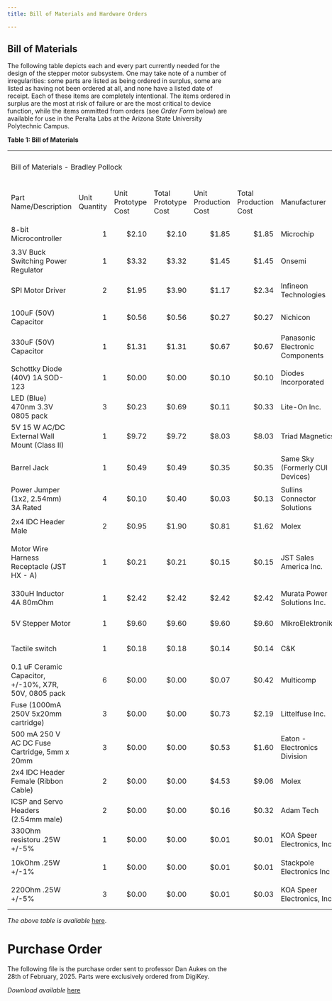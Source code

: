 ```yaml
---
title: Bill of Materials and Hardware Orders

---
```


## Bill of Materials

The following table depicts each and every part currently needed for the design of the stepper motor subsystem. One may take note of a number of irregularities: some parts are listed as being ordered in surplus, some are listed as having not been ordered at all, and none have a listed date of receipt. Each of these items are completely intentional. The items ordered in surplus are the most at risk of failure or are the most critical to device function, while the items ommitted from orders (see *Order Form* below) are available for use in the Peralta Labs at the Arizona State University Polytechnic Campus.


**Table 1: Bill of Materials** 
<!--table
	{mso-displayed-decimal-separator:"\.";
	mso-displayed-thousand-separator:"\,";}
.xl15826
	{padding-top:1px;
	padding-right:1px;
	padding-left:1px;
	mso-ignore:padding;
	color:black;
	font-size:10.0pt;
	font-weight:400;
	font-style:normal;
	text-decoration:none;
	font-family:Arial;
	mso-generic-font-family:auto;
	mso-font-charset:0;
	mso-number-format:General;
	text-align:general;
	vertical-align:bottom;
	mso-background-source:auto;
	mso-pattern:auto;
	white-space:nowrap;}
.xl67826
	{padding-top:1px;
	padding-right:1px;
	padding-left:1px;
	mso-ignore:padding;
	color:windowtext;
	font-size:14.0pt;
	font-weight:700;
	font-style:normal;
	text-decoration:none;
	font-family:Arial, sans-serif;
	mso-font-charset:0;
	mso-number-format:General;
	text-align:center;
	vertical-align:middle;
	border-top:none;
	border-right:none;
	border-bottom:.5pt solid black;
	border-left:none;
	background:#CFE2F3;
	mso-pattern:#CFE2F3 none;
	white-space:normal;}
.xl68826
	{padding-top:1px;
	padding-right:1px;
	padding-left:1px;
	mso-ignore:padding;
	color:windowtext;
	font-size:36.0pt;
	font-weight:700;
	font-style:normal;
	text-decoration:none;
	font-family:Arial, sans-serif;
	mso-font-charset:0;
	mso-number-format:General;
	text-align:center;
	vertical-align:bottom;
	mso-background-source:auto;
	mso-pattern:auto;
	white-space:normal;}
.xl69826
	{padding-top:1px;
	padding-right:1px;
	padding-left:1px;
	mso-ignore:padding;
	color:black;
	font-size:10.0pt;
	font-weight:400;
	font-style:normal;
	text-decoration:none;
	font-family:Arial;
	mso-generic-font-family:auto;
	mso-font-charset:0;
	mso-number-format:General;
	text-align:general;
	vertical-align:bottom;
	mso-background-source:auto;
	mso-pattern:auto;
	white-space:normal;}
.xl70826
	{padding-top:1px;
	padding-right:1px;
	padding-left:1px;
	mso-ignore:padding;
	color:windowtext;
	font-size:14.0pt;
	font-weight:400;
	font-style:normal;
	text-decoration:none;
	font-family:Arial, sans-serif;
	mso-font-charset:0;
	mso-number-format:General;
	text-align:general;
	vertical-align:bottom;
	mso-background-source:auto;
	mso-pattern:auto;
	white-space:normal;}
.xl71826
	{padding-top:1px;
	padding-right:1px;
	padding-left:1px;
	mso-ignore:padding;
	color:windowtext;
	font-size:14.0pt;
	font-weight:400;
	font-style:normal;
	text-decoration:none;
	font-family:Arial, sans-serif;
	mso-font-charset:0;
	mso-number-format:"\#\,\#\#0";
	text-align:general;
	vertical-align:bottom;
	mso-background-source:auto;
	mso-pattern:auto;
	white-space:normal;}
.xl72826
	{padding-top:1px;
	padding-right:1px;
	padding-left:1px;
	mso-ignore:padding;
	color:windowtext;
	font-size:14.0pt;
	font-weight:400;
	font-style:normal;
	text-decoration:none;
	font-family:Arial, sans-serif;
	mso-font-charset:0;
	mso-number-format:"\0022$\0022\#\,\#\#0\.00";
	text-align:general;
	vertical-align:bottom;
	mso-background-source:auto;
	mso-pattern:auto;
	white-space:normal;}
.xl73826
	{padding-top:1px;
	padding-right:1px;
	padding-left:1px;
	mso-ignore:padding;
	color:#467886;
	font-size:14.0pt;
	font-weight:400;
	font-style:normal;
	text-decoration:underline;
	text-underline-style:single;
	font-family:Arial, sans-serif;
	mso-font-charset:0;
	mso-number-format:General;
	text-align:general;
	vertical-align:bottom;
	mso-background-source:auto;
	mso-pattern:auto;
	white-space:normal;}
.xl74826
	{padding-top:1px;
	padding-right:1px;
	padding-left:1px;
	mso-ignore:padding;
	color:windowtext;
	font-size:14.0pt;
	font-weight:400;
	font-style:normal;
	text-decoration:none;
	font-family:Arial, sans-serif;
	mso-font-charset:0;
	mso-number-format:"Short Date";
	text-align:general;
	vertical-align:bottom;
	mso-background-source:auto;
	mso-pattern:auto;
	white-space:normal;}
.xl75826
	{padding-top:1px;
	padding-right:1px;
	padding-left:1px;
	mso-ignore:padding;
	color:black;
	font-size:14.0pt;
	font-weight:400;
	font-style:normal;
	text-decoration:none;
	font-family:Arial, sans-serif;
	mso-font-charset:0;
	mso-number-format:General;
	text-align:general;
	vertical-align:bottom;
	mso-background-source:auto;
	mso-pattern:auto;
	white-space:normal;}
.xl76826
	{padding-top:1px;
	padding-right:1px;
	padding-left:1px;
	mso-ignore:padding;
	color:windowtext;
	font-size:14.0pt;
	font-weight:400;
	font-style:normal;
	text-decoration:none;
	font-family:Arial, sans-serif;
	mso-font-charset:0;
	mso-number-format:General;
	text-align:general;
	vertical-align:middle;
	mso-background-source:auto;
	mso-pattern:auto;
	white-space:normal;}
.xl77826
	{padding-top:1px;
	padding-right:1px;
	padding-left:1px;
	mso-ignore:padding;
	color:black;
	font-size:14.0pt;
	font-weight:400;
	font-style:normal;
	text-decoration:none;
	font-family:"Aptos Narrow", sans-serif;
	mso-font-charset:0;
	mso-number-format:General;
	text-align:general;
	vertical-align:middle;
	mso-background-source:auto;
	mso-pattern:auto;
	white-space:normal;}
-->
</style>
</head>

<body>
<!--[if !excel]>&nbsp;&nbsp;<![endif]-->
<!--The following information was generated by Microsoft Excel's Publish as Web
Page wizard.-->
<!--If the same item is republished from Excel, all information between the DIV
tags will be replaced.-->
<!----------------------------->
<!--START OF OUTPUT FROM EXCEL PUBLISH AS WEB PAGE WIZARD -->
<!----------------------------->

<div id="Bill of Materials_BPollock_sorted.xlsb_826" align=center
x:publishsource="Excel">

<table border=0 cellpadding=0 cellspacing=0 width=2150 style='border-collapse:
 collapse;table-layout:fixed;width:1612pt'>
 <col width=341 style='mso-width-source:userset;mso-width-alt:12117;width:256pt'>
 <col width=93 style='mso-width-source:userset;mso-width-alt:3299;width:70pt'>
 <col width=107 style='mso-width-source:userset;mso-width-alt:3811;width:80pt'>
 <col width=104 style='mso-width-source:userset;mso-width-alt:3697;width:78pt'>
 <col width=116 style='mso-width-source:userset;mso-width-alt:4124;width:87pt'>
 <col width=107 style='mso-width-source:userset;mso-width-alt:3811;width:80pt'>
 <col width=151 style='mso-width-source:userset;mso-width-alt:5376;width:113pt'>
 <col width=128 style='mso-width-source:userset;mso-width-alt:4551;width:96pt'>
 <col width=116 span=2 style='mso-width-source:userset;mso-width-alt:4124;
 width:87pt'>
 <col width=86 style='mso-width-source:userset;mso-width-alt:3043;width:64pt'>
 <col width=89 style='mso-width-source:userset;mso-width-alt:3157;width:67pt'>
 <col width=83 style='mso-width-source:userset;mso-width-alt:2958;width:62pt'>
 <col width=94 style='mso-width-source:userset;mso-width-alt:3356;width:71pt'>
 <col width=98 style='mso-width-source:userset;mso-width-alt:3470;width:73pt'>
 <col width=81 style='mso-width-source:userset;mso-width-alt:2872;width:61pt'>
 <col width=240 style='mso-width-source:userset;mso-width-alt:8533;width:180pt'>
 <tr height=74 style='mso-height-source:userset;height:55.2pt'>
  <td colspan=17 height=74 class=xl68826 width=2150 style='height:55.2pt;
  width:1612pt'>Bill of Materials - Bradley Pollock</td>
 </tr>
 <tr height=86 style='mso-height-source:userset;height:64.2pt'>
  <td height=86 class=xl67826 width=341 style='height:64.2pt;width:256pt'>Part
  Name/Description</td>
  <td class=xl67826 width=93 style='width:70pt'>Unit Quantity</td>
  <td class=xl67826 width=107 style='width:80pt'>Unit Prototype Cost</td>
  <td class=xl67826 width=104 style='width:78pt'>Total Prototype Cost</td>
  <td class=xl67826 width=116 style='width:87pt'>Unit Production Cost</td>
  <td class=xl67826 width=107 style='width:80pt'>Total Production Cost</td>
  <td class=xl67826 width=151 style='width:113pt'>Manufacturer</td>
  <td class=xl67826 width=128 style='width:96pt'>Manufacturer Part #</td>
  <td class=xl67826 width=116 style='width:87pt'>Vendor Link</td>
  <td class=xl67826 width=116 style='width:87pt'>Datasheet Link</td>
  <td class=xl67826 width=86 style='width:64pt'>Supplier</td>
  <td class=xl67826 width=89 style='width:67pt'>Supplier Part #</td>
  <td class=xl67826 width=83 style='width:62pt'># Ordered</td>
  <td class=xl67826 width=94 style='width:71pt'>Date Ordered</td>
  <td class=xl67826 width=98 style='width:73pt'># Received</td>
  <td class=xl67826 width=81 style='width:61pt'>Surplus</td>
  <td class=xl67826 width=240 style='width:180pt'>Schematic Reference
  Designators</td>
 </tr>
 <tr class=xl69826 height=57 style='mso-height-source:userset;height:42.6pt'>
  <td height=57 class=xl76826 width=341 style='height:42.6pt;width:256pt'>8-bit
  Microcontroller</td>
  <td class=xl71826 align=right width=93 style='width:70pt'>1</td>
  <td class=xl72826 align=right width=107 style='width:80pt'>$2.10</td>
  <td class=xl72826 align=right width=104 style='width:78pt'>$2.10</td>
  <td class=xl72826 align=right width=116 style='width:87pt'>$1.85</td>
  <td class=xl72826 align=right width=107 style='width:80pt'>$1.85</td>
  <td class=xl70826 width=151 style='width:113pt'>Microchip</td>
  <td class=xl70826 width=128 style='width:96pt'>PIC18F27Q84-I/SO</td>
  <td class=xl73826 width=116 style='width:87pt'><a
  href="https://www.digikey.com/en/products/detail/microchip-technology/PIC18F27Q84-I-SO/12807406?s=N4IgTCBcDaIAoEkDCBGAHAMTAdgIpoBYBaBAegGUB5EAXQF8g"><span
  style='font-size:14.0pt;font-family:Arial, sans-serif;mso-font-charset:0'>https://www.digikey.com/en/products/detail/microchip-technology/PIC18F27Q84-I-SO/12807406?s=N4IgTCBcDaIAoEkDCBGAHAMTAdgIpoBYBaBAegGUB5EAXQF8g</span></a></td>
  <td class=xl73826 width=116 style='width:87pt'><a
  href="https://www.microchip.com/en-us/product/pic18f27q84"><span
  style='font-size:14.0pt;font-family:Arial, sans-serif;mso-font-charset:0'>https://www.microchip.com/en-us/product/pic18f27q84</span></a></td>
  <td class=xl70826 width=86 style='width:64pt'>DigiKey</td>
  <td class=xl70826 width=89 style='width:67pt'>150-PIC18F27Q84-I/SO-ND</td>
  <td class=xl70826 align=right width=83 style='width:62pt'>3</td>
  <td class=xl74826 align=right width=94 style='width:71pt'>2/28/2025</td>
  <td class=xl70826 width=98 style='width:73pt'></td>
  <td class=xl71826 align=right width=81 style='width:61pt'>-1</td>
  <td class=xl70826 width=240 style='width:180pt'>U1</td>
 </tr>
 <tr class=xl69826 height=57 style='mso-height-source:userset;height:42.6pt'>
  <td height=57 class=xl76826 width=341 style='height:42.6pt;width:256pt'>3.3V
  Buck Switching Power Regulator</td>
  <td class=xl71826 align=right width=93 style='width:70pt'>1</td>
  <td class=xl72826 align=right width=107 style='width:80pt'>$3.32</td>
  <td class=xl72826 align=right width=104 style='width:78pt'>$3.32</td>
  <td class=xl72826 align=right width=116 style='width:87pt'>$1.45</td>
  <td class=xl72826 align=right width=107 style='width:80pt'>$1.45</td>
  <td class=xl70826 width=151 style='width:113pt'>Onsemi</td>
  <td class=xl70826 width=128 style='width:96pt'>LM2575D2T-3.3R4G</td>
  <td class=xl73826 width=116 style='width:87pt'><a
  href="https://www.digikey.com/en/products/detail/onsemi/LM2575D2T-3-3R4G/1476688"><span
  style='font-size:14.0pt;font-family:Arial, sans-serif;mso-font-charset:0'>https://www.digikey.com/en/products/detail/onsemi/LM2575D2T-3-3R4G/1476688</span></a></td>
  <td class=xl73826 width=116 style='width:87pt'><a
  href="https://www.onsemi.com/pdf/datasheet/lm2575-d.pdf"><span
  style='font-size:14.0pt;font-family:Arial, sans-serif;mso-font-charset:0'>https://www.onsemi.com/pdf/datasheet/lm2575-d.pdf</span></a></td>
  <td class=xl70826 width=86 style='width:64pt'>DigiKey</td>
  <td class=xl70826 width=89 style='width:67pt'>LM2575D2T-3.3R4GOSCT-ND</td>
  <td class=xl70826 align=right width=83 style='width:62pt'>4</td>
  <td class=xl74826 align=right width=94 style='width:71pt'>2/28/2025</td>
  <td class=xl70826 width=98 style='width:73pt'></td>
  <td class=xl71826 align=right width=81 style='width:61pt'>-1</td>
  <td class=xl70826 width=240 style='width:180pt'>U2</td>
 </tr>
 <tr class=xl69826 height=57 style='mso-height-source:userset;height:42.6pt'>
  <td height=57 class=xl76826 width=341 style='height:42.6pt;width:256pt'>SPI
  Motor Driver</td>
  <td class=xl71826 align=right width=93 style='width:70pt'>2</td>
  <td class=xl72826 align=right width=107 style='width:80pt'>$1.95</td>
  <td class=xl72826 align=right width=104 style='width:78pt'>$3.90</td>
  <td class=xl72826 align=right width=116 style='width:87pt'>$1.17</td>
  <td class=xl72826 align=right width=107 style='width:80pt'>$2.34</td>
  <td class=xl70826 width=151 style='width:113pt'>Infineon Technologies</td>
  <td class=xl70826 width=128 style='width:96pt'>BTM9011EPXUMA1</td>
  <td class=xl73826 width=116 style='width:87pt'><a
  href="https://www.digikey.com/en/products/detail/infineon-technologies/BTM9011EPXUMA1/25702022?s=N4IgTCBcDaIEIBUCyBOADARgwUQAogF0BfIA"><span
  style='font-size:14.0pt;font-family:Arial, sans-serif;mso-font-charset:0'>https://www.digikey.com/en/products/detail/infineon-technologies/BTM9011EPXUMA1/25702022?s=N4IgTCBcDaIEIBUCyBOADARgwUQAogF0BfIA</span></a></td>
  <td class=xl73826 width=116 style='width:87pt'><a
  href="https://www.infineon.com/dgdl/Infineon-Infineon-BTM901xEP-DS-v01_00-EN-DataSheet-v01_00-EN.pdf?fileId=8ac78c8c90530b3a01912d365ee4326f"><span
  style='font-size:14.0pt;font-family:Arial, sans-serif;mso-font-charset:0'>https://www.infineon.com/dgdl/Infineon-Infineon-BTM901xEP-DS-v01_00-EN-DataSheet-v01_00-EN.pdf?fileId=8ac78c8c90530b3a01912d365ee4326f</span></a></td>
  <td class=xl70826 width=86 style='width:64pt'>DigiKey</td>
  <td class=xl70826 width=89 style='width:67pt'>448-BTM9011EPXUMA1CT-ND</td>
  <td class=xl70826 align=right width=83 style='width:62pt'>4</td>
  <td class=xl74826 align=right width=94 style='width:71pt'>2/28/2025</td>
  <td class=xl70826 width=98 style='width:73pt'></td>
  <td class=xl71826 align=right width=81 style='width:61pt'>-2</td>
  <td class=xl70826 width=240 style='width:180pt'>U3, U4</td>
 </tr>
 <tr class=xl69826 height=57 style='mso-height-source:userset;height:42.6pt'>
  <td height=57 class=xl76826 width=341 style='height:42.6pt;width:256pt'>100uF
  (50V) Capacitor</td>
  <td class=xl71826 align=right width=93 style='width:70pt'>1</td>
  <td class=xl72826 align=right width=107 style='width:80pt'>$0.56</td>
  <td class=xl72826 align=right width=104 style='width:78pt'>$0.56</td>
  <td class=xl72826 align=right width=116 style='width:87pt'>$0.27</td>
  <td class=xl72826 align=right width=107 style='width:80pt'>$0.27</td>
  <td class=xl70826 width=151 style='width:113pt'>Nichicon</td>
  <td class=xl70826 width=128 style='width:96pt'>UUD1H101MNL1GS</td>
  <td class=xl73826 width=116 style='width:87pt'><a
  href="https://www.digikey.com/en/products/detail/nichicon/UUD1H101MNL1GS/590047"><span
  style='font-size:14.0pt;font-family:Arial, sans-serif;mso-font-charset:0'>https://www.digikey.com/en/products/detail/nichicon/UUD1H101MNL1GS/590047</span></a></td>
  <td class=xl73826 width=116 style='width:87pt'><a
  href="https://www.nichicon.co.jp/english/series_items/catalog_pdf/e-uud.pdf"><span
  style='font-size:14.0pt;font-family:Arial, sans-serif;mso-font-charset:0'>https://www.nichicon.co.jp/english/series_items/catalog_pdf/e-uud.pdf</span></a></td>
  <td class=xl70826 width=86 style='width:64pt'>DigiKey</td>
  <td class=xl70826 width=89 style='width:67pt'>493-2306-1-ND</td>
  <td class=xl70826 align=right width=83 style='width:62pt'>2</td>
  <td class=xl74826 align=right width=94 style='width:71pt'>2/28/2025</td>
  <td class=xl75826 width=98 style='width:73pt'></td>
  <td class=xl71826 align=right width=81 style='width:61pt'>-1</td>
  <td class=xl70826 width=240 style='width:180pt'>C1</td>
 </tr>
 <tr class=xl69826 height=74 style='mso-height-source:userset;height:55.8pt'>
  <td height=74 class=xl76826 width=341 style='height:55.8pt;width:256pt'>330uF
  (50V) Capacitor</td>
  <td class=xl71826 align=right width=93 style='width:70pt'>1</td>
  <td class=xl72826 align=right width=107 style='width:80pt'>$1.31</td>
  <td class=xl72826 align=right width=104 style='width:78pt'>$1.31</td>
  <td class=xl72826 align=right width=116 style='width:87pt'>$0.67</td>
  <td class=xl72826 align=right width=107 style='width:80pt'>$0.67</td>
  <td class=xl70826 width=151 style='width:113pt'>Panasonic Electronic
  Components</td>
  <td class=xl70826 width=128 style='width:96pt'>EEE-FT1H331AP</td>
  <td class=xl73826 width=116 style='width:87pt'>https://www.digikey.com/en/products/detail/panasonic-electronic-components/EEE-FT1H331AP/2652057</td>
  <td class=xl73826 width=116 style='width:87pt'>https://industrial.panasonic.com/cdbs/www-data/pdf/RDE0000/ABA0000C1240.pdf</td>
  <td class=xl70826 width=86 style='width:64pt'>DigiKey</td>
  <td class=xl70826 width=89 style='width:67pt'>PCE5026CT-ND</td>
  <td class=xl70826 align=right width=83 style='width:62pt'>2</td>
  <td class=xl74826 align=right width=94 style='width:71pt'>2/28/2025</td>
  <td class=xl75826 width=98 style='width:73pt'></td>
  <td class=xl71826 align=right width=81 style='width:61pt'>-1</td>
  <td class=xl70826 width=240 style='width:180pt'>C2</td>
 </tr>
 <tr class=xl69826 height=57 style='mso-height-source:userset;height:42.6pt'>
  <td height=57 class=xl76826 width=341 style='height:42.6pt;width:256pt'>Schottky
  Diode (40V) 1A SOD-123</td>
  <td class=xl71826 align=right width=93 style='width:70pt'>1</td>
  <td class=xl72826 align=right width=107 style='width:80pt'>$0.00</td>
  <td class=xl72826 align=right width=104 style='width:78pt'>$0.00</td>
  <td class=xl72826 align=right width=116 style='width:87pt'>$0.10</td>
  <td class=xl72826 align=right width=107 style='width:80pt'>$0.10</td>
  <td class=xl70826 width=151 style='width:113pt'>Diodes Incorporated</td>
  <td class=xl70826 width=128 style='width:96pt'>1N5819HW-7-F</td>
  <td class=xl73826 width=116 style='width:87pt'><a
  href="https://www.digikey.com/en/products/detail/diodes-incorporated/1N5819HW-7-F/814970"><span
  style='font-size:14.0pt;font-family:Arial, sans-serif;mso-font-charset:0'>https://www.digikey.com/en/products/detail/diodes-incorporated/1N5819HW-7-F/814970</span></a></td>
  <td class=xl70826 width=116 style='width:87pt'>https://www.diodes.com/assets/Datasheets/1N5819HW.pdf</td>
  <td class=xl70826 width=86 style='width:64pt'>DigiKey</td>
  <td class=xl70826 width=89 style='width:67pt'>1N5819HW-FDICT-ND</td>
  <td class=xl70826 align=right width=83 style='width:62pt'>3</td>
  <td class=xl74826 align=right width=94 style='width:71pt'>2/28/2025</td>
  <td class=xl70826 width=98 style='width:73pt'></td>
  <td class=xl71826 align=right width=81 style='width:61pt'>-1</td>
  <td class=xl70826 width=240 style='width:180pt'>D1</td>
 </tr>
 <tr class=xl69826 height=57 style='mso-height-source:userset;height:42.6pt'>
  <td height=57 class=xl77826 width=341 style='height:42.6pt;width:256pt'>LED
  (Blue) 470nm 3.3V 0805 pack</td>
  <td class=xl71826 align=right width=93 style='width:70pt'>3</td>
  <td class=xl72826 align=right width=107 style='width:80pt'>$0.23</td>
  <td class=xl72826 align=right width=104 style='width:78pt'>$0.69</td>
  <td class=xl72826 align=right width=116 style='width:87pt'>$0.11</td>
  <td class=xl72826 align=right width=107 style='width:80pt'>$0.33</td>
  <td class=xl70826 width=151 style='width:113pt'>Lite-On Inc.</td>
  <td class=xl75826 width=128 style='width:96pt'>LTST-C171TBKT</td>
  <td class=xl75826 width=116 style='width:87pt'>https://www.digikey.com/en/products/detail/liteon/LTST-C171TBKT/388528</td>
  <td class=xl75826 width=116 style='width:87pt'>https://optoelectronics.liteon.com/upload/download/DS22-2000-233/LTST-C171TBKT(0630).pdf</td>
  <td class=xl70826 width=86 style='width:64pt'>DigiKey</td>
  <td class=xl75826 width=89 style='width:67pt'>160-1645-1-ND</td>
  <td class=xl70826 align=right width=83 style='width:62pt'>5</td>
  <td class=xl74826 align=right width=94 style='width:71pt'>2/28/2025</td>
  <td class=xl75826 width=98 style='width:73pt'></td>
  <td class=xl71826 align=right width=81 style='width:61pt'>-3</td>
  <td class=xl70826 width=240 style='width:180pt'>D2, D3, D4</td>
 </tr>
 <tr class=xl69826 height=57 style='mso-height-source:userset;height:42.6pt'>
  <td height=57 class=xl77826 width=341 style='height:42.6pt;width:256pt'>5V 15
  W AC/DC External Wall Mount (Class II)<span style='mso-spacerun:yes'></span></td>
  <td class=xl71826 align=right width=93 style='width:70pt'>1</td>
  <td class=xl72826 align=right width=107 style='width:80pt'>$9.72</td>
  <td class=xl72826 align=right width=104 style='width:78pt'>$9.72</td>
  <td class=xl72826 align=right width=116 style='width:87pt'>$8.03</td>
  <td class=xl72826 align=right width=107 style='width:80pt'>$8.03</td>
  <td class=xl70826 width=151 style='width:113pt'>Triad Magnetics</td>
  <td class=xl70826 width=128 style='width:96pt'>WSU050-3000-13</td>
  <td class=xl73826 width=116 style='width:87pt'><a
  href="https://www.digikey.com/en/products/detail/triad-magnetics/WSU050-3000-13/6600190"><span
  style='font-size:14.0pt;font-family:Arial, sans-serif;mso-font-charset:0'>https://www.digikey.com/en/products/detail/triad-magnetics/WSU050-3000-13/6600190</span></a></td>
  <td class=xl73826 width=116 style='width:87pt'>http://catalog.triadmagnetics.com/Asset/WSU050-3000-13.pdf</td>
  <td class=xl70826 width=86 style='width:64pt'>DigiKey</td>
  <td class=xl75826 width=89 style='width:67pt'>237-2256-ND</td>
  <td class=xl70826 align=right width=83 style='width:62pt'>1</td>
  <td class=xl74826 align=right width=94 style='width:71pt'>2/28/2025</td>
  <td class=xl75826 width=98 style='width:73pt'></td>
  <td class=xl71826 align=right width=81 style='width:61pt'>-1</td>
  <td class=xl70826 width=240 style='width:180pt'>*Off-board*</td>
 </tr>
 <tr class=xl69826 height=75 style='mso-height-source:userset;height:56.4pt'>
  <td height=75 class=xl77826 width=341 style='height:56.4pt;width:256pt'>Barrel
  Jack</td>
  <td class=xl71826 align=right width=93 style='width:70pt'>1</td>
  <td class=xl72826 align=right width=107 style='width:80pt'>$0.49</td>
  <td class=xl72826 align=right width=104 style='width:78pt'>$0.49</td>
  <td class=xl72826 align=right width=116 style='width:87pt'>$0.35</td>
  <td class=xl72826 align=right width=107 style='width:80pt'>$0.35</td>
  <td class=xl70826 width=151 style='width:113pt'>Same Sky (Formerly CUI
  Devices)</td>
  <td class=xl75826 width=128 style='width:96pt'>PJ-002B</td>
  <td class=xl75826 width=116 style='width:87pt'>https://www.digikey.com/en/products/detail/same-sky-formerly-cui-devices/PJ-002B/96965</td>
  <td class=xl75826 width=116 style='width:87pt'>https://www.sameskydevices.com/product/resource/pj-002b.pdf</td>
  <td class=xl70826 width=86 style='width:64pt'>DigiKey</td>
  <td class=xl75826 width=89 style='width:67pt'>CP-002B-ND</td>
  <td class=xl70826 align=right width=83 style='width:62pt'>1</td>
  <td class=xl74826 align=right width=94 style='width:71pt'>2/28/2025</td>
  <td class=xl75826 width=98 style='width:73pt'></td>
  <td class=xl71826 align=right width=81 style='width:61pt'>-1</td>
  <td class=xl70826 width=240 style='width:180pt'>J1</td>
 </tr>
 <tr class=xl69826 height=57 style='mso-height-source:userset;height:42.6pt'>
  <td height=57 class=xl77826 width=341 style='height:42.6pt;width:256pt'>Power
  Jumper (1x2, 2.54mm) 3A Rated</td>
  <td class=xl71826 align=right width=93 style='width:70pt'>4</td>
  <td class=xl72826 align=right width=107 style='width:80pt'>$0.10</td>
  <td class=xl72826 align=right width=104 style='width:78pt'>$0.40</td>
  <td class=xl72826 align=right width=116 style='width:87pt'>$0.03</td>
  <td class=xl72826 align=right width=107 style='width:80pt'>$0.13</td>
  <td class=xl75826 width=151 style='width:113pt'>Sullins Connector Solutions</td>
  <td class=xl75826 width=128 style='width:96pt'>QPC02SXGN-RC</td>
  <td class=xl75826 width=116 style='width:87pt'>https://www.digikey.com/en/products/detail/sullins-connector-solutions/QPC02SXGN-RC/2618262</td>
  <td class=xl75826 width=116 style='width:87pt'>https://s3.amazonaws.com/catalogspreads-pdf/PAGE128-129%20.100%20JUMPER.pdf</td>
  <td class=xl70826 width=86 style='width:64pt'>DigiKey</td>
  <td class=xl75826 width=89 style='width:67pt'>S9337-ND</td>
  <td class=xl70826 align=right width=83 style='width:62pt'>4</td>
  <td class=xl74826 align=right width=94 style='width:71pt'>2/28/2025</td>
  <td class=xl75826 width=98 style='width:73pt'></td>
  <td class=xl71826 align=right width=81 style='width:61pt'>-4</td>
  <td class=xl70826 width=240 style='width:180pt'>J2, J3, J4, J5</td>
 </tr>
 <tr class=xl69826 height=57 style='mso-height-source:userset;height:42.6pt'>
  <td height=57 class=xl77826 width=341 style='height:42.6pt;width:256pt'>2x4
  IDC Header Male</td>
  <td class=xl71826 align=right width=93 style='width:70pt'>2</td>
  <td class=xl72826 align=right width=107 style='width:80pt'>$0.95</td>
  <td class=xl72826 align=right width=104 style='width:78pt'>$1.90</td>
  <td class=xl72826 align=right width=116 style='width:87pt'>$0.81</td>
  <td class=xl72826 align=right width=107 style='width:80pt'>$1.62</td>
  <td class=xl70826 width=151 style='width:113pt'>Molex</td>
  <td class=xl75826 width=128 style='width:96pt'>0702460801</td>
  <td class=xl73826 width=116 style='width:87pt'><a
  href="https://www.digikey.com/en/products/detail/molex/0702460801/760165"><span
  style='font-size:14.0pt;font-family:Arial, sans-serif;mso-font-charset:0'>https://www.digikey.com/en/products/detail/molex/0702460801/760165</span></a></td>
  <td class=xl73826 width=116 style='width:87pt'><a
  href="https://www.digikey.com/en/products/detail/molex/0702460801/760165"><span
  style='font-size:14.0pt;font-family:Arial, sans-serif;mso-font-charset:0'>https://www.digikey.com/en/products/detail/molex/0702460801/760165</span></a></td>
  <td class=xl70826 width=86 style='width:64pt'>DigiKey</td>
  <td class=xl75826 width=89 style='width:67pt'>900-0702460801-ND</td>
  <td class=xl70826 align=right width=83 style='width:62pt'>4</td>
  <td class=xl74826 align=right width=94 style='width:71pt'>2/28/2025</td>
  <td class=xl75826 width=98 style='width:73pt'></td>
  <td class=xl71826 align=right width=81 style='width:61pt'>-2</td>
  <td class=xl70826 width=240 style='width:180pt'>J6, J7</td>
 </tr>
 <tr class=xl69826 height=57 style='mso-height-source:userset;height:42.6pt'>
  <td height=57 class=xl77826 width=341 style='height:42.6pt;width:256pt'>Motor
  Wire Harness Receptacle (JST HX - A)</td>
  <td class=xl71826 align=right width=93 style='width:70pt'>1</td>
  <td class=xl72826 align=right width=107 style='width:80pt'>$0.21</td>
  <td class=xl72826 align=right width=104 style='width:78pt'>$0.21</td>
  <td class=xl72826 align=right width=116 style='width:87pt'>$0.15</td>
  <td class=xl72826 align=right width=107 style='width:80pt'>$0.15</td>
  <td class=xl70826 width=151 style='width:113pt'>JST Sales America Inc.</td>
  <td class=xl75826 width=128 style='width:96pt'>B5B-XH-A</td>
  <td class=xl75826 width=116 style='width:87pt'>https://www.digikey.com/en/products/detail/jst-sales-america-inc/B5B-XH-A/1530483?gclsrc=aw.ds&amp;&amp;utm_adgroup=&amp;utm_source=google&amp;utm_medium=cpc&amp;utm_campaign=Pmax%20Shopping_Product_Passives%20Overstock&amp;utm_term=&amp;utm_content=&amp;utm_id=go_cmp-21280451924_adg-_ad-__dev-c_ext-_prd-1530483_sig-Cj0KCQiA2oW-BhC2ARIsADSIAWo-JnMVrfOedDNZcyt5CHZSmCO24cEWniK_kUVMWsFEtyZ-NR3pM34aAjsNEALw_wcB&amp;gad_source=1&amp;gclid=Cj0KCQiA2oW-BhC2ARIsADSIAWo-JnMVrfOedDNZcyt5CHZSmCO24cEWniK_kUVMWsFEtyZ-NR3pM34aAjsNEALw_wcB&amp;gclsrc=aw.ds</td>
  <td class=xl75826 width=116 style='width:87pt'>https://www.jst-mfg.com/product/pdf/eng/eXH.pdf</td>
  <td class=xl70826 width=86 style='width:64pt'>DigiKey</td>
  <td class=xl75826 width=89 style='width:67pt'>B5B-XH-A</td>
  <td class=xl70826 align=right width=83 style='width:62pt'>2</td>
  <td class=xl74826 align=right width=94 style='width:71pt'>2/28/2025</td>
  <td class=xl75826 width=98 style='width:73pt'></td>
  <td class=xl71826 align=right width=81 style='width:61pt'>-1</td>
  <td class=xl70826 width=240 style='width:180pt'>J8</td>
 </tr>
 <tr class=xl69826 height=57 style='mso-height-source:userset;height:42.6pt'>
  <td height=57 class=xl77826 width=341 style='height:42.6pt;width:256pt'>330uH
  Inductor 4A 80mOhm</td>
  <td class=xl71826 align=right width=93 style='width:70pt'>1</td>
  <td class=xl72826 align=right width=107 style='width:80pt'>$2.42</td>
  <td class=xl72826 align=right width=104 style='width:78pt'>$2.42</td>
  <td class=xl72826 align=right width=116 style='width:87pt'>$2.42</td>
  <td class=xl72826 align=right width=107 style='width:80pt'>$2.42</td>
  <td class=xl75826 width=151 style='width:113pt'>Murata Power Solutions Inc.</td>
  <td class=xl75826 width=128 style='width:96pt'>60B334C</td>
  <td class=xl75826 width=116 style='width:87pt'>https://www.digikey.com/en/products/detail/murata-power-solutions-inc/60B334C/3178535</td>
  <td class=xl75826 width=116 style='width:87pt'>https://search.murata.co.jp/Ceramy/image/img/P02A/kmp_6000b.pdf</td>
  <td class=xl70826 width=86 style='width:64pt'>DigiKey</td>
  <td class=xl75826 width=89 style='width:67pt'>811-2464-ND</td>
  <td class=xl70826 align=right width=83 style='width:62pt'>1</td>
  <td class=xl74826 align=right width=94 style='width:71pt'>2/28/2025</td>
  <td class=xl75826 width=98 style='width:73pt'></td>
  <td class=xl71826 align=right width=81 style='width:61pt'>-1</td>
  <td class=xl70826 width=240 style='width:180pt'>L1</td>
 </tr>
 <tr class=xl69826 height=57 style='mso-height-source:userset;height:42.6pt'>
  <td height=57 class=xl77826 width=341 style='height:42.6pt;width:256pt'>5V
  Stepper Motor</td>
  <td class=xl71826 align=right width=93 style='width:70pt'>1</td>
  <td class=xl72826 align=right width=107 style='width:80pt'>$9.60</td>
  <td class=xl72826 align=right width=104 style='width:78pt'>$9.60</td>
  <td class=xl72826 align=right width=116 style='width:87pt'>$9.60</td>
  <td class=xl72826 align=right width=107 style='width:80pt'>$9.60</td>
  <td class=xl75826 width=151 style='width:113pt'>MikroElektronika</td>
  <td class=xl75826 width=128 style='width:96pt'>MIKROE-1530</td>
  <td class=xl75826 width=116 style='width:87pt'>https://www.digikey.com/en/products/detail/mikroelektronika/MIKROE-1530/5724295?s=N4IgTCBcDa4BwCECaApAtAFjgAjdgrAGogC6AvkA</td>
  <td class=xl75826 width=116 style='width:87pt'>https://download.mikroe.com/documents/datasheets/step-motor-5v-28byj48-datasheet.pdf</td>
  <td class=xl70826 width=86 style='width:64pt'>DigiKey</td>
  <td class=xl75826 width=89 style='width:67pt'>1471-1491-ND</td>
  <td class=xl70826 align=right width=83 style='width:62pt'>1</td>
  <td class=xl74826 align=right width=94 style='width:71pt'>2/28/2025</td>
  <td class=xl75826 width=98 style='width:73pt'></td>
  <td class=xl71826 align=right width=81 style='width:61pt'>-1</td>
  <td class=xl70826 width=240 style='width:180pt'>MG1</td>
 </tr>
 <tr class=xl69826 height=57 style='mso-height-source:userset;height:42.6pt'>
  <td height=57 class=xl77826 width=341 style='height:42.6pt;width:256pt'>Tactile
  switch</td>
  <td class=xl71826 align=right width=93 style='width:70pt'>1</td>
  <td class=xl72826 align=right width=107 style='width:80pt'>$0.18</td>
  <td class=xl72826 align=right width=104 style='width:78pt'>$0.18</td>
  <td class=xl72826 align=right width=116 style='width:87pt'>$0.14</td>
  <td class=xl72826 align=right width=107 style='width:80pt'>$0.14</td>
  <td class=xl75826 width=151 style='width:113pt'>C&amp;K</td>
  <td class=xl75826 width=128 style='width:96pt'>PTS636SM43SMTR LFS</td>
  <td class=xl75826 width=116 style='width:87pt'>https://www.digikey.com/en/products/detail/c-k/PTS636SM43SMTR-LFS/10071723</td>
  <td class=xl75826 width=116 style='width:87pt'>https://www.ckswitches.com/media/2779/pts636.pdf</td>
  <td class=xl70826 width=86 style='width:64pt'>DigiKey</td>
  <td class=xl75826 width=89 style='width:67pt'>CKN12310-1-ND</td>
  <td class=xl75826 align=right width=83 style='width:62pt'>1</td>
  <td class=xl74826 align=right width=94 style='width:71pt'>2/28/2025</td>
  <td class=xl75826 width=98 style='width:73pt'></td>
  <td class=xl71826 align=right width=81 style='width:61pt'>-1</td>
  <td class=xl75826 width=240 style='width:180pt'>SW-1</td>
 </tr>
 <tr class=xl69826 height=57 style='mso-height-source:userset;height:42.6pt'>
  <td height=57 class=xl76826 width=341 style='height:42.6pt;width:256pt'>0.1
  uF Ceramic Capacitor, +/-10%, X7R, 50V, 0805 pack</td>
  <td class=xl71826 align=right width=93 style='width:70pt'>6</td>
  <td class=xl72826 align=right width=107 style='width:80pt'>$0.00</td>
  <td class=xl72826 align=right width=104 style='width:78pt'>$0.00</td>
  <td class=xl72826 align=right width=116 style='width:87pt'>$0.07</td>
  <td class=xl72826 align=right width=107 style='width:80pt'>$0.42</td>
  <td class=xl70826 width=151 style='width:113pt'>Multicomp</td>
  <td class=xl70826 width=128 style='width:96pt'>0805B104K500BD</td>
  <td class=xl73826 width=116 style='width:87pt'><a
  href="https://www.digikey.com/en/products/detail/nextgen-components/0805B104K500BD/15776052"><span
  style='font-size:14.0pt;font-family:Arial, sans-serif;mso-font-charset:0'>https://www.digikey.com/en/products/detail/nextgen-components/0805B104K500BD/15776052</span></a></td>
  <td class=xl73826 width=116 style='width:87pt'><a
  href="https://mm.digikey.com/Volume0/opasdata/d220001/medias/docus/6490/3372_0805B104K500BD.pdf"><span
  style='font-size:14.0pt;font-family:Arial, sans-serif;mso-font-charset:0'>https://mm.digikey.com/Volume0/opasdata/d220001/medias/docus/6490/3372_0805B104K500BD.pdf</span></a></td>
  <td class=xl70826 width=86 style='width:64pt'>Peralta 109</td>
  <td class=xl70826 width=89 style='width:67pt'>0805B104K500BD</td>
  <td class=xl70826 align=right width=83 style='width:62pt'>12</td>
  <td class=xl74826 align=right width=94 style='width:71pt'>2/28/2025</td>
  <td class=xl75826 width=98 style='width:73pt'></td>
  <td class=xl71826 align=right width=81 style='width:61pt'>-6</td>
  <td class=xl70826 width=240 style='width:180pt'>C3, C4, C5, C6, C7, C8</td>
 </tr>
 <tr class=xl69826 height=57 style='mso-height-source:userset;height:42.6pt'>
  <td height=57 class=xl77826 width=341 style='height:42.6pt;width:256pt'>Fuse
  (1000mA 250V 5x20mm cartridge)</td>
  <td class=xl71826 align=right width=93 style='width:70pt'>3</td>
  <td class=xl72826 align=right width=107 style='width:80pt'>$0.00</td>
  <td class=xl72826 align=right width=104 style='width:78pt'>$0.00</td>
  <td class=xl72826 align=right width=116 style='width:87pt'>$0.73</td>
  <td class=xl72826 align=right width=107 style='width:80pt'>$2.19</td>
  <td class=xl70826 width=151 style='width:113pt'>Littelfuse Inc.</td>
  <td class=xl70826 width=128 style='width:96pt'>0218001.HXP</td>
  <td class=xl73826 width=116 style='width:87pt'><a
  href="https://www.digikey.com/en/products/detail/littelfuse-inc/0218001-HXP/777135"><span
  style='font-size:14.0pt;font-family:Arial, sans-serif;mso-font-charset:0'>https://www.digikey.com/en/products/detail/littelfuse-inc/0218001-HXP/777135</span></a></td>
  <td class=xl75826 width=116 style='width:87pt'>https://www.littelfuse.com/assetdocs/littelfuse_fuse_218_datasheet.pdf?assetguid=a96d72b7-5296-4815-88b4-98b2f6738874</td>
  <td class=xl70826 width=86 style='width:64pt'>Peralta 109</td>
  <td class=xl70826 width=89 style='width:67pt'>F2419-ND</td>
  <td class=xl70826 align=right width=83 style='width:62pt'>3</td>
  <td class=xl74826 align=right width=94 style='width:71pt'>2/28/2025</td>
  <td class=xl75826 width=98 style='width:73pt'></td>
  <td class=xl71826 align=right width=81 style='width:61pt'>-3</td>
  <td class=xl70826 width=240 style='width:180pt'>F1</td>
 </tr>
 <tr class=xl69826 height=84 style='mso-height-source:userset;height:63.0pt'>
  <td height=84 class=xl77826 width=341 style='height:63.0pt;width:256pt'>500
  mA 250 V AC DC Fuse Cartridge, 5mm x 20mm</td>
  <td class=xl71826 align=right width=93 style='width:70pt'>3</td>
  <td class=xl72826 align=right width=107 style='width:80pt'>$0.00</td>
  <td class=xl72826 align=right width=104 style='width:78pt'>$0.00</td>
  <td class=xl72826 align=right width=116 style='width:87pt'>$0.53</td>
  <td class=xl72826 align=right width=107 style='width:80pt'>$1.60</td>
  <td class=xl75826 width=151 style='width:113pt'>Eaton - Electronics Division</td>
  <td class=xl75826 width=128 style='width:96pt'>BK1/GMA-500-R</td>
  <td class=xl73826 width=116 style='width:87pt'><a
  href="https://www.digikey.com/en/products/detail/eaton-electronics-division/BK1-GMA-500-R/1877132"><span
  style='font-size:14.0pt;font-family:Arial, sans-serif;mso-font-charset:0'>https://www.digikey.com/en/products/detail/eaton-electronics-division/BK1-GMA-500-R/1877132</span></a></td>
  <td class=xl73826 width=116 style='width:87pt'><a
  href="https://www.eaton.com/content/dam/eaton/products/electronic-components/resources/data-sheet/eaton-gma-time-delay-glass-tube-fuses-data-sheet.pdf"><span
  style='font-size:14.0pt;font-family:Arial, sans-serif;mso-font-charset:0'>https://www.eaton.com/content/dam/eaton/products/electronic-components/resources/data-sheet/eaton-gma-time-delay-glass-tube-fuses-data-sheet.pdf</span></a></td>
  <td class=xl70826 width=86 style='width:64pt'>Peralta 109</td>
  <td class=xl75826 width=89 style='width:67pt'>283-3263-ND</td>
  <td class=xl70826 align=right width=83 style='width:62pt'>3</td>
  <td class=xl74826 align=right width=94 style='width:71pt'>2/28/2025</td>
  <td class=xl75826 width=98 style='width:73pt'></td>
  <td class=xl71826 align=right width=81 style='width:61pt'>-3</td>
  <td class=xl70826 width=240 style='width:180pt'>F2, F3</td>
 </tr>
 <tr class=xl69826 height=57 style='mso-height-source:userset;height:42.6pt'>
  <td height=57 class=xl77826 width=341 style='height:42.6pt;width:256pt'>2x4
  IDC Header Female (Ribbon Cable)</td>
  <td class=xl71826 align=right width=93 style='width:70pt'>2</td>
  <td class=xl72826 align=right width=107 style='width:80pt'>$0.00</td>
  <td class=xl72826 align=right width=104 style='width:78pt'>$0.00</td>
  <td class=xl72826 align=right width=116 style='width:87pt'>$4.53</td>
  <td class=xl72826 align=right width=107 style='width:80pt'>$9.06</td>
  <td class=xl70826 width=151 style='width:113pt'>Molex</td>
  <td class=xl75826 width=128 style='width:96pt'>0015453508</td>
  <td class=xl75826 width=116 style='width:87pt'>https://www.digikey.com/en/products/detail/molex/0015453508/3122857</td>
  <td class=xl75826 width=116 style='width:87pt'>https://www.molex.com/pdm_docs/as/AS-71395-001-001.pdf</td>
  <td class=xl70826 width=86 style='width:64pt'>Peralta 109</td>
  <td class=xl75826 width=89 style='width:67pt'>WM25220-ND</td>
  <td class=xl70826 align=right width=83 style='width:62pt'>2</td>
  <td class=xl74826 align=right width=94 style='width:71pt'>2/28/2025</td>
  <td class=xl75826 width=98 style='width:73pt'></td>
  <td class=xl71826 align=right width=81 style='width:61pt'>-2</td>
  <td class=xl70826 width=240 style='width:180pt'>*Off-board*</td>
 </tr>
 <tr class=xl69826 height=57 style='mso-height-source:userset;height:42.6pt'>
  <td height=57 class=xl77826 width=341 style='height:42.6pt;width:256pt'>ICSP
  and Servo Headers (2.54mm male)</td>
  <td class=xl71826 align=right width=93 style='width:70pt'>2</td>
  <td class=xl72826 align=right width=107 style='width:80pt'>$0.00</td>
  <td class=xl72826 align=right width=104 style='width:78pt'>$0.00</td>
  <td class=xl72826 align=right width=116 style='width:87pt'>$0.16</td>
  <td class=xl72826 align=right width=107 style='width:80pt'>$0.32</td>
  <td class=xl75826 width=151 style='width:113pt'>Adam Tech</td>
  <td class=xl75826 width=128 style='width:96pt'>PH1-18-UA</td>
  <td class=xl73826 width=116 style='width:87pt'><a
  href="https://www.digikey.com/en/products/detail/adam-tech/PH1-18-UA/9830420"><span
  style='font-size:14.0pt;font-family:Arial, sans-serif;mso-font-charset:0'>https://www.digikey.com/en/products/detail/adam-tech/PH1-18-UA/9830420</span></a></td>
  <td class=xl75826 width=116 style='width:87pt'>https://app.adam-tech.com/products/download/data_sheet/201605/ph1-xx-ua-data-sheet.pdf</td>
  <td class=xl75826 width=86 style='width:64pt'>Peralta 109</td>
  <td class=xl75826 width=89 style='width:67pt'>2057-PH1-18-UA-ND</td>
  <td class=xl75826 align=right width=83 style='width:62pt'>0</td>
  <td class=xl74826 align=right width=94 style='width:71pt'>2/28/2025</td>
  <td class=xl75826 width=98 style='width:73pt'></td>
  <td class=xl71826 align=right width=81 style='width:61pt'>-2</td>
  <td class=xl70826 width=240 style='width:180pt'>J9, J10</td>
 </tr>
 <tr class=xl69826 height=57 style='mso-height-source:userset;height:42.6pt'>
  <td height=57 class=xl77826 width=341 style='height:42.6pt;width:256pt'>330Ohm
  resistor<span style='mso-spacerun:yes'>u </span>.25W +/-5%</td>
  <td class=xl71826 align=right width=93 style='width:70pt'>1</td>
  <td class=xl72826 align=right width=107 style='width:80pt'>$0.00</td>
  <td class=xl72826 align=right width=104 style='width:78pt'>$0.00</td>
  <td class=xl72826 align=right width=116 style='width:87pt'>$0.01</td>
  <td class=xl72826 align=right width=107 style='width:80pt'>$0.01</td>
  <td class=xl75826 width=151 style='width:113pt'>KOA Speer Electronics, Inc.</td>
  <td class=xl75826 width=128 style='width:96pt'>RK73B2ATTD331J</td>
  <td class=xl73826 width=116 style='width:87pt'><a
  href="https://www.digikey.com/en/products/detail/koa-speer-electronics-inc/RK73B2ATTD331J/10236540"><span
  style='font-size:14.0pt;font-family:Arial, sans-serif;mso-font-charset:0'>https://www.digikey.com/en/products/detail/koa-speer-electronics-inc/RK73B2ATTD331J/10236540</span></a></td>
  <td class=xl75826 width=116 style='width:87pt'>https://www.koaspeer.com/pdfs/RK73B.pdf</td>
  <td class=xl70826 width=86 style='width:64pt'>Peralta 109</td>
  <td class=xl75826 width=89 style='width:67pt'>2019-RK73B2ATTD331JCT-ND</td>
  <td class=xl70826 align=right width=83 style='width:62pt'>3</td>
  <td class=xl74826 align=right width=94 style='width:71pt'>2/28/2025</td>
  <td class=xl75826 width=98 style='width:73pt'></td>
  <td class=xl71826 align=right width=81 style='width:61pt'>-1</td>
  <td class=xl70826 width=240 style='width:180pt'>R1</td>
 </tr>
 <tr class=xl69826 height=57 style='mso-height-source:userset;height:42.6pt'>
  <td height=57 class=xl77826 width=341 style='height:42.6pt;width:256pt'>10kOhm
  .25W +/-1%</td>
  <td class=xl71826 align=right width=93 style='width:70pt'>1</td>
  <td class=xl72826 align=right width=107 style='width:80pt'>$0.00</td>
  <td class=xl72826 align=right width=104 style='width:78pt'>$0.00</td>
  <td class=xl72826 align=right width=116 style='width:87pt'>$0.01</td>
  <td class=xl72826 align=right width=107 style='width:80pt'>$0.01</td>
  <td class=xl75826 width=151 style='width:113pt'>Stackpole Electronics Inc</td>
  <td class=xl75826 width=128 style='width:96pt'>RNCP0805FTD10K0</td>
  <td class=xl73826 width=116 style='width:87pt'><a
  href="https://www.digikey.com/en/products/detail/stackpole-electronics-inc/RNCP0805FTD10K0/2240262"><span
  style='font-size:14.0pt;font-family:Arial, sans-serif;mso-font-charset:0'>https://www.digikey.com/en/products/detail/stackpole-electronics-inc/RNCP0805FTD10K0/2240262</span></a></td>
  <td class=xl75826 width=116 style='width:87pt'>https://www.seielect.com/catalog/sei-rncp.pdf</td>
  <td class=xl70826 width=86 style='width:64pt'>Peralta 109</td>
  <td class=xl75826 width=89 style='width:67pt'>RNCP0805FTD10K0CT-ND</td>
  <td class=xl75826 align=right width=83 style='width:62pt'>3</td>
  <td class=xl74826 align=right width=94 style='width:71pt'>2/28/2025</td>
  <td class=xl75826 width=98 style='width:73pt'></td>
  <td class=xl71826 align=right width=81 style='width:61pt'>-1</td>
  <td class=xl70826 width=240 style='width:180pt'>R2</td>
 </tr>
 <tr class=xl69826 height=57 style='mso-height-source:userset;height:42.6pt'>
  <td height=57 class=xl77826 width=341 style='height:42.6pt;width:256pt'>220Ohm
  .25W +/-5%</td>
  <td class=xl71826 align=right width=93 style='width:70pt'>3</td>
  <td class=xl72826 align=right width=107 style='width:80pt'>$0.00</td>
  <td class=xl72826 align=right width=104 style='width:78pt'>$0.00</td>
  <td class=xl72826 align=right width=116 style='width:87pt'>$0.01</td>
  <td class=xl72826 align=right width=107 style='width:80pt'>$0.03</td>
  <td class=xl75826 width=151 style='width:113pt'>KOA Speer Electronics, Inc.</td>
  <td class=xl75826 width=128 style='width:96pt'>RK73B2ATTD221J</td>
  <td class=xl75826 width=116 style='width:87pt'>https://www.digikey.com/en/products/detail/koa-speer-electronics-inc/RK73B2ATTD221J/10236562</td>
  <td class=xl75826 width=116 style='width:87pt'>https://www.koaspeer.com/pdfs/RK73B.pdf</td>
  <td class=xl70826 width=86 style='width:64pt'>Peralta 109</td>
  <td class=xl75826 width=89 style='width:67pt'>2019-RK73B2ATTD221JCT-ND</td>
  <td class=xl70826 align=right width=83 style='width:62pt'>5</td>
  <td class=xl74826 align=right width=94 style='width:71pt'>2/28/2025</td>
  <td class=xl75826 width=98 style='width:73pt'></td>
  <td class=xl71826 align=right width=81 style='width:61pt'>-3</td>
  <td class=xl70826 width=240 style='width:180pt'>R3, R4, R5</td>
 </tr>
 <![if supportMisalignedColumns]>
 <tr height=0 style='display:none'>
  <td width=341 style='width:256pt'></td>
  <td width=93 style='width:70pt'></td>
  <td width=107 style='width:80pt'></td>
  <td width=104 style='width:78pt'></td>
  <td width=116 style='width:87pt'></td>
  <td width=107 style='width:80pt'></td>
  <td width=151 style='width:113pt'></td>
  <td width=128 style='width:96pt'></td>
  <td width=116 style='width:87pt'></td>
  <td width=116 style='width:87pt'></td>
  <td width=86 style='width:64pt'></td>
  <td width=89 style='width:67pt'></td>
  <td width=83 style='width:62pt'></td>
  <td width=94 style='width:71pt'></td>
  <td width=98 style='width:73pt'></td>
  <td width=81 style='width:61pt'></td>
  <td width=240 style='width:180pt'></td>
 </tr>
 <![endif]>
</table>

</div>

*The above table is available* [here](Bill-of-Materials_BPollock_sorted.xlsb.xlsx).

# Purchase Order

The following file is the purchase order sent to professor Dan Aukes on the 28th of February, 2025. Parts were exclusively ordered from DigiKey.

*Download available* [here](BPollock_Purchase_Request_DigiKey.xlsx)


